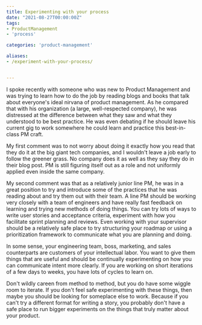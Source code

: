 ```yaml
---
title: Experimenting with your process
date: "2021-08-27T00:00:00Z"
tags: 
- ProductManagement
- 'process'

categories: 'product-management'

aliases: 
- /experiment-with-your-process/


---
```


I spoke recently with someone who was new to Product Management and was trying to learn how to do the job by reading blogs and books that talk about everyone's ideal nirvana of product management. As he compared that with his organization (a large, well-respected company), he was distressed at the difference between what they saw and what they understood to be best practice.  He was even debating if he should leave his current gig to work somewhere he could learn and practice this best-in-class PM craft.
<!--more-->

My first comment was to not worry about doing it exactly how you read that they do it at the big giant tech companies, and I wouldn't leave a job early to follow the greener grass.  No company does it as well as they say they do in their blog post.  PM is still figuring itself out as a role and not uniformly applied even inside the same company.  

My second comment was that as a relatively junior line PM, he was in a great position to try and introduce some of the practices that he was reading about and try them out with their team.  A line PM should be working very closely with a team of engineers and have really fast feedback on learning and trying new methods of doing things. You can try lots of ways to write user stories and acceptance criteria, experiment with how you facilitate sprint planning and reviews. Even working with your supervisor should be a relatively safe place to try structuring your roadmap or using a prioritization framework to communicate what you are planning and doing.  

In some sense, your engineering team, boss, marketing, and sales counterparts are customers of your intellectual labor.  You want to give them things that are useful and should be continually experimenting on how you can communicate intent more clearly.  If you are working on short iterations of a few days to weeks, you have lots of cycles to learn on.  

Don't wildly careen from method to method, but you do have some wiggle room to iterate.  If you don't feel safe experimenting with these things, then maybe you should be looking for someplace else to work.  Because if you can't try a different format for writing a story, you probably don't have a safe place to run bigger experiments on the things that truly matter about your product. 